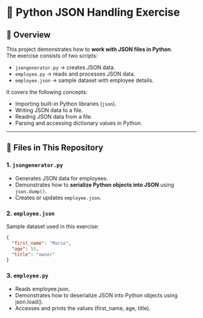 # 🐍 Python JSON Handling Exercise  

## 📌 Overview  
This project demonstrates how to **work with JSON files in Python**.  
The exercise consists of two scripts:  
- `jsongenerator.py` → creates JSON data.  
- `employee.py` → reads and processes JSON data.  
- `employee.json` → sample dataset with employee details.  

It covers the following concepts:
- Importing built-in Python libraries (`json`).
- Writing JSON data to a file.
- Reading JSON data from a file.
- Parsing and accessing dictionary values in Python.

---

## 📂 Files in This Repository  

### 1. `jsongenerator.py`  
- Generates JSON data for employees.  
- Demonstrates how to **serialize Python objects into JSON** using `json.dump()`.  
- Creates or updates `employee.json`.  

### 2. `employee.json`  
Sample dataset used in this exercise:  

```json
{
  "first_name": "Mario",
  "age": 55,
  "title": "owner"
}
```

### 3. `employee.py`
- Reads employee.json.
- Demonstrates how to deserialize JSON into Python objects using json.load().
- Accesses and prints the values (first_name, age, title).
